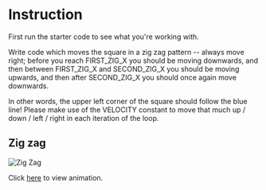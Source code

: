 # Instruction 
First run the starter code to see what you're working with. 

Write code which moves the square in a zig zag pattern -- always move right; before you reach FIRST_ZIG_X you should be moving downwards, and then between FIRST_ZIG_X and SECOND_ZIG_X you should be moving upwards, and then after SECOND_ZIG_X you should once again move downwards. 

In other words, the upper left corner of the square should follow the blue line! 
Please make use of the VELOCITY constant to move that much up / down / left / right in each iteration of the loop.

## Zig zag 
![Zig Zag](https://github.com/user-attachments/assets/3ce17d4c-3873-4888-808b-7c92634bfbb0)

Click [here](https://codeinplace.stanford.edu/cip4/share/ixGxZEv8IHWRyw2zPpk7) to view animation. 
